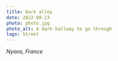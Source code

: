 ```yaml
---
title: Dark alley
date: 2022-08-23
photo: photo.jpg
photo_alt: A dark hallway to go through
tags: Street
---
```


*Nyons, France*
